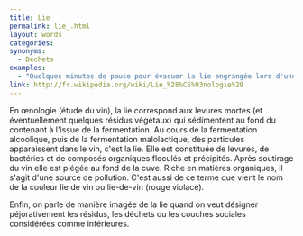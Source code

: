 ```yaml
---
title: Lie 
permalink: lie_.html
layout: words
categories:
synonyms:
  - Déchets
examples:
  - "Quelques minutes de pause pour évacuer la lie engrangée lors d'une crise de polydipsie."
link: http://fr.wikipedia.org/wiki/Lie_%28%C5%93nologie%29
---
```


En œnologie (étude du vin), la lie  correspond aux levures mortes (et éventuellement quelques résidus végétaux) qui sédimentent au fond du contenant à l'issue de la fermentation.
Au cours de la fermentation alcoolique, puis de la fermentation malolactique, des particules apparaissent dans le vin, c'est la lie. Elle est constituée de levures, de bactéries et de composés organiques floculés et précipités. Après soutirage du vin elle est piégée au fond de la cuve. Riche en matières organiques, il s'agit d'une source de pollution.
C'est aussi de ce terme que vient le nom de la couleur lie  de vin ou lie-de-vin (rouge violacé).

Enfin, on parle de manière imagée de la lie  quand on veut désigner péjorativement les résidus, les déchets ou les couches sociales considérées comme inférieures.
